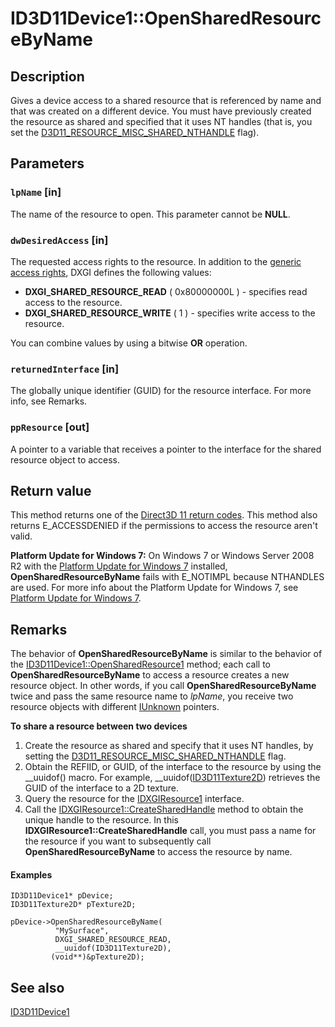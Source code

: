 # ID3D11Device1::OpenSharedResourceByName

## Description

Gives a device access to a shared resource that is referenced by name and that was created on a different device. You must have previously created the resource as shared and specified that it uses NT handles (that is, you set the [D3D11_RESOURCE_MISC_SHARED_NTHANDLE](https://learn.microsoft.com/windows/desktop/api/d3d11/ne-d3d11-d3d11_resource_misc_flag) flag).

## Parameters

### `lpName` [in]

The name of the resource to open. This parameter cannot be **NULL**.

### `dwDesiredAccess` [in]

The requested access rights to the resource. In addition to the [generic access rights](https://learn.microsoft.com/windows/desktop/SecAuthZ/generic-access-rights), DXGI defines the following values:

* **DXGI_SHARED_RESOURCE_READ** ( 0x80000000L ) - specifies read access to the resource.
* **DXGI_SHARED_RESOURCE_WRITE** ( 1 ) - specifies write access to the resource.

You can combine values by using a bitwise **OR** operation.

### `returnedInterface` [in]

The globally unique identifier (GUID) for the resource interface. For more info, see Remarks.

### `ppResource` [out]

A pointer to a variable that receives a pointer to the interface for the shared resource object to access.

## Return value

This method returns one of the [Direct3D 11 return codes](https://learn.microsoft.com/windows/desktop/direct3d11/d3d11-graphics-reference-returnvalues). This method also returns E_ACCESSDENIED if the permissions to access the resource aren't valid.

**Platform Update for Windows 7:** On Windows 7 or Windows Server 2008 R2 with the [Platform Update for Windows 7](https://support.microsoft.com/help/2670838) installed, **OpenSharedResourceByName** fails with E_NOTIMPL because NTHANDLES are used. For more info about the Platform Update for Windows 7, see [Platform Update for Windows 7](https://learn.microsoft.com/windows/desktop/direct3darticles/platform-update-for-windows-7).

## Remarks

The behavior of **OpenSharedResourceByName** is similar to the behavior of the [ID3D11Device1::OpenSharedResource1](https://learn.microsoft.com/windows/desktop/api/d3d11_1/nf-d3d11_1-id3d11device1-opensharedresource1) method; each call to **OpenSharedResourceByName** to access a resource creates a new resource object. In other words, if you call **OpenSharedResourceByName** twice and pass the same resource name to *lpName*, you receive two resource objects with different [IUnknown](https://learn.microsoft.com/windows/desktop/api/unknwn/nn-unknwn-iunknown) pointers.

**To share a resource between two devices**

1. Create the resource as shared and specify that it uses NT handles, by setting the [D3D11_RESOURCE_MISC_SHARED_NTHANDLE](https://learn.microsoft.com/windows/desktop/api/d3d11/ne-d3d11-d3d11_resource_misc_flag) flag.
2. Obtain the REFIID, or GUID, of the interface to the resource by using the __uuidof() macro. For example, __uuidof([ID3D11Texture2D](https://learn.microsoft.com/windows/desktop/api/d3d11/nn-d3d11-id3d11texture2d)) retrieves the GUID of the interface to a 2D texture.
3. Query the resource for the [IDXGIResource1](https://learn.microsoft.com/windows/desktop/api/dxgi1_2/nn-dxgi1_2-idxgiresource1) interface.
4. Call the [IDXGIResource1::CreateSharedHandle](https://learn.microsoft.com/windows/desktop/api/dxgi1_2/nf-dxgi1_2-idxgiresource1-createsharedhandle) method to obtain the unique handle to the resource. In this **IDXGIResource1::CreateSharedHandle** call, you must pass a name for the resource if you want to subsequently call **OpenSharedResourceByName** to access the resource by name.

#### Examples

``` syntax
ID3D11Device1* pDevice;
ID3D11Texture2D* pTexture2D;

pDevice->OpenSharedResourceByName(
          "MySurface",
          DXGI_SHARED_RESOURCE_READ,
          __uuidof(ID3D11Texture2D),
         (void**)&pTexture2D);

```

## See also

[ID3D11Device1](https://learn.microsoft.com/windows/desktop/api/d3d11_1/nn-d3d11_1-id3d11device1)